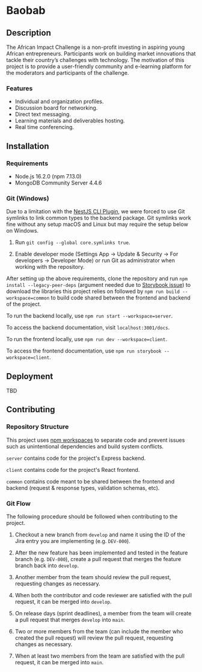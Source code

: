 # Baobab

## Description

The African Impact Challenge is a non-profit investing in aspiring young African 
entrepreneurs. Participants work on building market innovations that tackle 
their country’s challenges with technology. The motivation of this project is to 
provide a user-friendly community and e-learning platform for the moderators and 
participants of the challenge.

### Features

- Individual and organization profiles.
- Discussion board for networking.
- Direct text messaging.
- Learning materials and deliverables hosting.
- Real time conferencing.

## Installation

### Requirements

- Node.js 16.2.0 (npm 7.13.0)
- MongoDB Community Server 4.4.6

### Git (Windows)

Due to a limitation with the 
[NestJS CLI Plugin](https://docs.nestjs.com/openapi/cli-plugin), we were forced 
to use Git symlinks to link common types to the backend package. Git symlinks 
work fine without any setup macOS and Linux but may require the setup below on 
Windows.

1. Run `git config --global core.symlinks true`.

2. Enable developer mode (Settings App &#8594; Update & Security &#8594; 
For developers &#8594; Developer Mode) or run Git as administrator when working 
with the repository.

After setting up the above requirements, clone the repository and run
`npm install --legacy-peer-deps` (argument needed due to 
[Storybook issue](https://github.com/storybookjs/storybook/issues/12983)) to 
download the libraries this project relies on followed by 
`npm run build --workspace=common` to build code shared between the frontend and 
backend of the project.

To run the backend locally, use `npm run start --workspace=server`.

To access the backend documentation, visit `localhost:3001/docs`.

To run the frontend locally, use `npm run dev --workspace=client`.

To access the frontend documentation, use 
`npm run storybook --workspace=client`.

## Deployment

TBD

## Contributing

### Repository Structure

This project uses
[npm workspaces](https://docs.npmjs.com/cli/v7/using-npm/workspaces) to separate
code and prevent issues such as unintentional dependencies and build system
conflicts.

`server` contains code for the project's Express backend.

`client` contains code for the project's React frontend.

`common` contains code meant to be shared between the frontend and backend
(request & response types, validation schemas, etc).

### Git Flow

The following procedure should be followed when contributing to the project.

1. Checkout a new branch from `develop` and name it using the ID of the Jira
   entry you are implementing (e.g. `DEV-000`).

2. After the new feature has been implemented and tested in the feature branch
   (e.g. `DEV-000`), create a pull request that merges the feature branch back
   into `develop`.

3. Another member from the team should review the pull request, requesting
   changes as necessary.

4. When both the contributor and code reviewer are satisfied with the pull
   request, it can be merged into `develop`.
   
5. On release days (sprint deadlines), a member from the team will create a pull 
   request that merges `develop` into `main`.
   
6. Two or more members from the team (can include the member who created the 
   pull request) will review the pull request, requesting changes as necessary.
   
7. When at least two members from the team are satisfied with the pull request, 
   it can be merged into `main`.